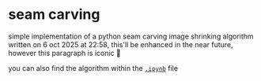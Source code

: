 # seam carving

simple implementation of a python seam carving image shrinking algorithm
written on 6 oct 2025 at 22:58, this'll be enhanced in the near future, however this paragraph is iconic 🤩

you can also find the algorithm within the [`.ipynb`](seam_carving.ipynb) file